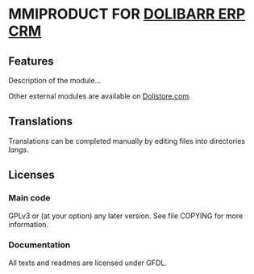# MMIPRODUCT FOR [DOLIBARR ERP CRM](https://www.dolibarr.org)

## Features

Description of the module...

<!--
![Screenshot mmiproduct](img/screenshot_mmiproduct.png?raw=true "MMIProduct"){imgmd}
-->

Other external modules are available on [Dolistore.com](https://www.dolistore.com).

## Translations

Translations can be completed manually by editing files into directories *langs*.

<!--
This module contains also a sample configuration for Transifex, under the hidden directory [.tx](.tx), so it is possible to manage translation using this service.

For more informations, see the [translator's documentation](https://wiki.dolibarr.org/index.php/Translator_documentation).

There is a [Transifex project](https://transifex.com/projects/p/dolibarr-module-template) for this module.
-->

<!--

## Installation

### From the ZIP file and GUI interface

- If you get the module in a zip file (like when downloading it from the market place [Dolistore](https://www.dolistore.com)), go into
menu ```Home - Setup - Modules - Deploy external module``` and upload the zip file.

Note: If this screen tell you there is no custom directory, check your setup is correct:

- In your Dolibarr installation directory, edit the ```htdocs/conf/conf.php``` file and check that following lines are not commented:

    ```php
    //$dolibarr_main_url_root_alt ...
    //$dolibarr_main_document_root_alt ...
    ```

- Uncomment them if necessary (delete the leading ```//```) and assign a sensible value according to your Dolibarr installation

    For example :

    - UNIX:
        ```php
        $dolibarr_main_url_root_alt = '/custom';
        $dolibarr_main_document_root_alt = '/var/www/Dolibarr/htdocs/custom';
        ```

    - Windows:
        ```php
        $dolibarr_main_url_root_alt = '/custom';
        $dolibarr_main_document_root_alt = 'C:/My Web Sites/Dolibarr/htdocs/custom';
        ```

### From a GIT repository

- Clone the repository in ```$dolibarr_main_document_root_alt/mmiproduct```

```sh
cd ....../custom
git clone git@github.com:gitlogin/mmiproduct.git mmiproduct
```

### <a name="final_steps"></a>Final steps

From your browser:

  - Log into Dolibarr as a super-administrator
  - Go to "Setup" -> "Modules"
  - You should now be able to find and enable the module

-->

## Licenses

### Main code

GPLv3 or (at your option) any later version. See file COPYING for more information.

### Documentation

All texts and readmes are licensed under GFDL.
